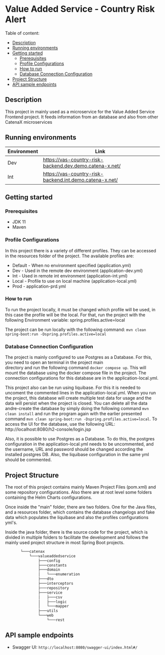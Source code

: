 # Value Added Service - Country Risk Alert

Table of content:

- [Description](#description)
- [Running environments](#running-environments)
- [Getting started](#Getting-started)
    - [Prerequisites](#Prerequisites)
    - [Profile Configurations](#Profile-Configurations)
    - [How to run](#How-to-run)
    - [Database Connection Configuration](#Database-Connection-Configuration)
- [Project Structure](#Project-Structure)
- [API sample endpoints](#API-sample-endpoints)
    

## Description

This project in mainly used as a microservice for the Value Added Service Frontend project. It feeds information from
an database and also from other CatenaX microservices

## Running environments

| Environment | Link                                                    |
|-------------|---------------------------------------------------------|
| Dev         | https://vas-country-risk-backend.dev.demo.catena-x.net/ |
| Int         | https://vas-country-risk-backend.int.demo.catena-x.net/ |

## Getting started

### Prerequisites

* JDK 11
* Maven

### Profile Configurations

In this project there is a variety of different profiles. They can be accessed in the resources folder of the project. The available 
profiles are:

* Default - When no environment specified (application.yml)
* Dev - Used in the remote dev environment (application-dev.yml)
* Int - Used in remote int environment (application-int.yml)
* Local - Profile to use on local machine (application-local.yml)
* Prod - application-prd.yml

### How to run

To run the project locally, it must be changed which profile will be used, in this case the profile will be the local.
For that, run the project with the following Environment variable: spring.profiles.active=local

The project can be run locally with the following command: `mvn clean spring-boot:run -Dspring.profiles.active=local`

### Database Connection Configuration

The project is mainly configured to use Postgres as a Database. For this, you need to open an terminal in the project main  
directory and run the following command `docker compose up`. This will mount the database using the docker compose file 
in the project. The connection configurations for this database are in the application-local.yml.

This project also can be run using liquibase. For this it is needed to uncoment the commented lines in the application-local.yml.
When you run the project, this database will create multiple test data for usage and the data will persist when the project is closed. 
You can delete all the data andre-create the database by simply doing the following command `mvn clean install` and run the program again with the
earlier presented command `mvn clean spring-boot:run -Dspring.profiles.active=local`. To access the UI for the database,
use the following URL: http://localhost:8080/h2-console/login.jsp

Also, it is possible to use Postgres as a Database. To do this, the postgres configuration in the application-local.yml
needs to be uncommented, and the username, URL and password should be changed according the installed postgres DB. Also,
the liquibase configuration in the same yml should be commented.

## Project Structure

The root of this project contains mainly Maven Project Files (pom.xml) and some repository configurations. Also there are
at root level some folders containing the Helm Charts configurations.

Once inside the "main" folder, there are two folders. One for the Java files, and a resources folder, which contains the database
changelogs and fake data which populates the liquibase and also the profiles configurations yml's.

Inside the java folder, there is the source code for the project, which is divided in multiple folders to facilitate the development
and follows the mainly used project structure in most Spring Boot projects.

```sh
       └───catenax
           └───valueaddedservice
               ├───config
               ├───constants
               ├───domain
               │   └───enumeration
               ├───dto
               ├───interceptors
               ├───repository
               ├───service
               │   ├───csv
               │   ├───logic
               │   └───mapper
               ├───utils
               └───web
                   └───rest
```

## API sample endpoints

* Swagger UI: `http://localhost:8080/swagger-ui/index.html#/`
